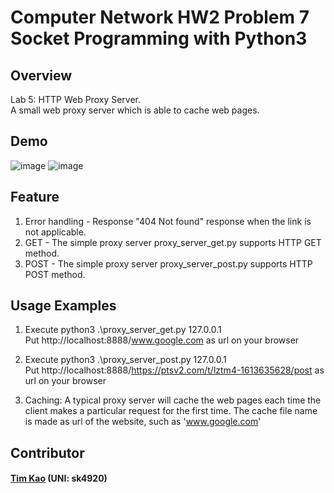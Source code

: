 # Computer Network HW2 Problem 7 Socket Programming with Python3 #

## Overview ##
Lab 5: HTTP Web Proxy Server. \
A small web proxy server which is able to cache web pages.

## Demo ##
![image](https://github.com/tim/Computer-Network-HW2-Problem-7-Socket-Programming-with-Python3/blob/main/get.png)
![image](https://github.com/tim/Computer-Network-HW2-Problem-7-Socket-Programming-with-Python3/blob/main/post.png)

## Feature ##
1. Error handling - Response "404 Not found" response when the link is not applicable. 
2. GET - The simple proxy server proxy_server_get.py supports HTTP GET method.
3. POST - The simple proxy server proxy_server_post.py supports HTTP POST method.

##  Usage Examples ##
1. Execute python3 .\proxy_server_get.py 127.0.0.1\
   Put http://localhost:8888/www.google.com as url on your browser 
2. Execute python3 .\proxy_server_post.py 127.0.0.1\
   Put http://localhost:8888/https://ptsv2.com/t/lztm4-1613635628/post as url on your browser
 
3. Caching: A typical proxy server will cache the web pages each time the client makes a particular
request for the first time. The cache file name is made as url of the website, such as 'www.google.com'
   
## Contributor ##
#### [Tim Kao](https://github.com/tim-kao?fbclid=IwAR0lWAvmWe03EtuderoHdKEpYYG8pnl2ca1bN1b5DBfEMP-wFv4kQupl-Jg) (UNI: sk4920)
